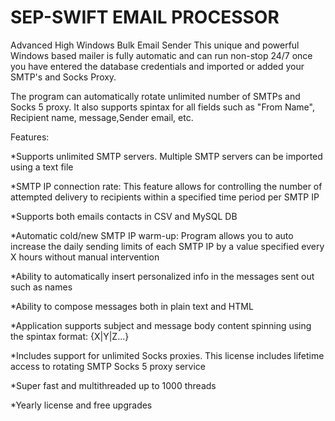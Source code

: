 # SEP-SWIFT EMAIL PROCESSOR
Advanced  High Windows Bulk Email Sender
This unique and powerful Windows based mailer is fully automatic and can run non-stop 24/7 once you have entered the database credentials and imported or added your SMTP's and Socks Proxy.

The program can automatically rotate unlimited number of SMTPs and Socks 5 proxy. It also supports spintax for all fields such as "From Name", Recipient name, message,Sender email, etc.

Features:

*Supports unlimited SMTP servers. Multiple SMTP servers can be imported using a text file

*SMTP IP connection rate: This feature allows for controlling the number of attempted delivery to recipients within a specified time period per SMTP IP

*Supports both emails contacts in CSV and MySQL DB

*Automatic cold/new SMTP IP warm-up: Program allows you to auto increase the daily sending limits of each SMTP IP by a value specified every X hours without manual intervention

*Ability to automatically insert personalized info in the messages sent out such as names

*Ability to compose messages both in plain text and HTML

*Application supports subject and message body content spinning using the spintax format: {X|Y|Z...}

*Includes support for unlimited Socks proxies. This license includes lifetime access to rotating SMTP Socks 5 proxy service

*Super fast and multithreaded up to 1000 threads

*Yearly license and free upgrades
